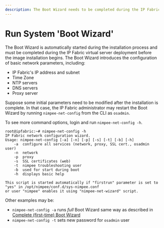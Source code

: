 ```yaml
---
description: The Boot Wizard needs to be completed during the IP Fabric virtual server deployment before the image installation begins.
---
```


# Run System 'Boot Wizard'

The Boot Wizard is automatically started during the installation process and must be completed during the IP Fabric virtual server
deployment before the image installation begins.
The Boot Wizard introduces the configuration of basic network parameters, including:

- IP Fabric's IP address and subnet
- Time Zone
- NTP servers
- DNS servers
- Proxy server

Suppose some initial parameters need to be modified after the installation is complete. In that case, the IP Fabric administrator may restart the Boot Wizard by running `nimpee-net-config` from the CLI as `osadmin`.

To see more command options, login and run `nimpee-net-config -h`.

```shell
root@ipfabric:~# nimpee-net-config -h
IP Fabric network configuration wizard.
Usage: nimpee-net-config [-a] [-n] [-p] [-s] [-t] [-b] [-h]
	-a	configure all services (network, proxy, SSL cert., osadmin user)
	-n	network
	-p	proxy
	-s	SSL certificates (web)
	-t	nimpee troubleshooting user
	-b	used for start during boot
	-h	displays basic help

This script is started automatically if "firstrun" parameter is set to "yes" in /opt/nimpee/conf.d/sys-nimpee.conf
or user "nimpee" enables it using "nimpee-net-wizard" script.
```

Other examples may be:

- `nimpee-net-config -a` runs _full_ Boot Wizard same way as described in [Complete (first-time) Boot Wizard](../Getting_Started/Platform_First_Steps/01-deployment.md#complete-first-time-boot-wizard)
- `nimpee-net-config -t` sets new password for `osadmin` user
